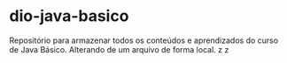 # dio-java-basico
Repositório para armazenar todos os conteúdos e aprendizados do curso de Java Básico. 
Alterando de um arquivo de forma local.
z z
